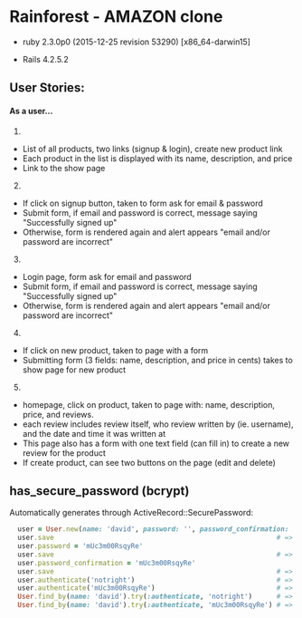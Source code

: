 # Rainforest - AMAZON clone

* ruby 2.3.0p0 (2015-12-25 revision 53290) [x86_64-darwin15]

* Rails 4.2.5.2


## User Stories:


#### As a user...

1.
  - List of all products, two links (signup & login), create new product link
  - Each product in the list is displayed with its name, description, and price
  - Link to the show page

2.
  - If click on signup button, taken to form ask for email & password
  - Submit form, if email and password is correct, message saying "Successfully signed up"
  - Otherwise, form is rendered again and alert appears "email and/or password are incorrect"

3.
  - Login page, form ask for email and password
  - Submit form, if email and password is correct, message saying "Successfully signed up"
  - Otherwise, form is rendered again and alert appears "email and/or password are incorrect"

4.
  - If click on new product, taken to page with a form
  - Submitting form (3 fields:  name, description, and price in cents) takes to show page for new product

5.
  - homepage, click on product, taken to page with: name, description, price, and reviews.
  - each review includes review itself, who review written by (ie. username), and the date and time it was written at
  - This page also has a form with one text field (can fill in) to create a new review for the product
  - If create product, can see two buttons on the page (edit and delete)


## has_secure_password (bcrypt)

Automatically generates through ActiveRecord::SecurePassword:

```ruby
  user = User.new(name: 'david', password: '', password_confirmation: 'nomatch')
  user.save                                                       # => false, password required
  user.password = 'mUc3m00RsqyRe'
  user.save                                                       # => false, confirmation doesn't match
  user.password_confirmation = 'mUc3m00RsqyRe'
  user.save                                                       # => true
  user.authenticate('notright')                                   # => false
  user.authenticate('mUc3m00RsqyRe')                              # => user
  User.find_by(name: 'david').try(:authenticate, 'notright')      # => false
  User.find_by(name: 'david').try(:authenticate, 'mUc3m00RsqyRe') # => user
```
